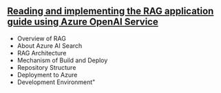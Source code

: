 ## [Reading and implementing the RAG application guide using Azure OpenAI Service](https://t.co/JEds0Y8Aab ) 
- Overview of RAG
- About Azure AI Search
- RAG Architecture
- Mechanism of Build and Deploy
- Repository Structure
- Deployment to Azure
- Development Environment"
